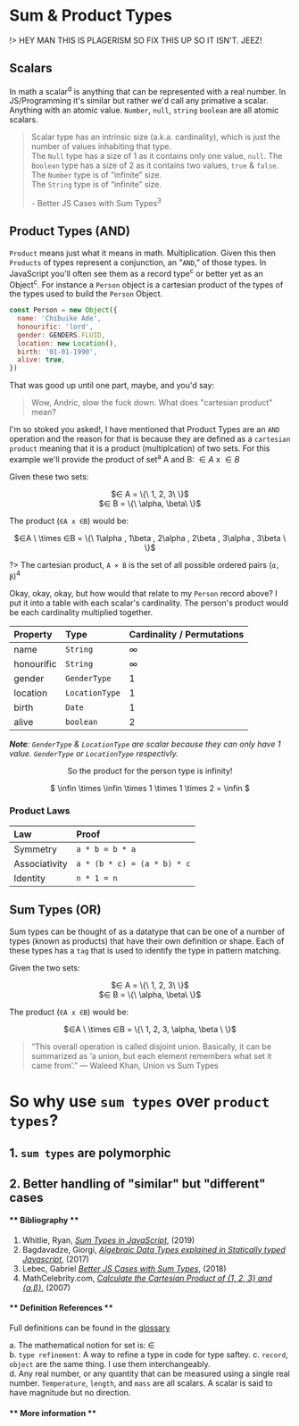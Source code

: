 # Sum & Product Types

!> HEY MAN THIS IS PLAGERISM SO FIX THIS UP SO IT ISN'T. JEEZ!

<!-- https://medium.com/@notgiorgi/algebraic-data-types-explained-in-statically-typed-javascript-4ad31c2b12c9

This was something that threw me for awhile and I feel it's important to call it out so that everyone can understand. Whilst keeping the main article shorter ... -->

## Scalars
In math a scalar<sup>d</sup> is anything that can be represented with a real number. In JS/Programming it's similar but rather we'd call any primative a scalar. Anything with an atomic value. `Number`, `null`, `string` `boolean` are all atomic scalars. 

> Scalar type has an intrinsic size (a.k.a. cardinality), which is just the number of values inhabiting that type. <br />
> The `Null` type has a size of 1 as it contains only one value, `null`.
> The `Boolean` type has a size of 2 as it contains two values, `true` & `false`. <br />
> The `Number` type is of “infinite” size. <br />
> The `String`  type is of “infinite” size. <br />
>
> \- Better JS Cases with Sum Types<sup>3</sup>

## Product Types (AND)
`Product` means just what it means in math. Multiplication. Given this then `Products` of types represent a conjunction, an "`AND`,” of those types. In JavaScript you'll often see them as a record type<sup>c</sup> or better yet as an Object<sup>c</sup>. For instance a `Person` object is a cartesian product of the types of the types used to build the `Person` Object. 

```js
const Person = new Object({
  name: 'Chibuike Ade',
  honourific: 'lord',
  gender: GENDERS.FLUID,
  location: new Location(),
  birth: '01-01-1990',
  alive: true,
})
```

That was good up until one part, maybe, and you'd say:
> Wow, Andric, slow the fuck down. What does "cartesian product" mean?

I'm so stoked you asked!, I have mentioned that Product Types are an `AND` operation and the reason for that is because they are defined as a `cartesian product` meaning that it is a product (multiplcation) of two sets. For this example we'll provide the product of set<sup>a</sup> A and B: $∈ A$ x $∈ B$

Given these two sets:
<div style="text-align:center;">
  $∈ A = \{\ 1, 2, 3\ \}$ <br />
  $∈ B = \{\ \alpha, \beta\ \}$
</div>

The product (`∈A x ∈B`) would be:
<div style="text-align:center;">
  $∈A \ \times ∈B = \{\ 1\alpha , 1\beta , 2\alpha , 2\beta , 3\alpha , 3\beta \ \}$
</div>

?> The cartesian product, `A × B` is the set of all possible ordered pairs (`α, β`)<sup>4</sup>

Okay, okay, okay, but how would that relate to my `Person` record above? I put it into a table with each scalar's cardinality. The person's product would be each cardinality multiplied together.

| Property | Type | Cardinality / Permutations |
|:---|:---|:---|
| name | `String` | ∞ |
| honourific | `String` | ∞ |
| gender | `GenderType` | 1 |
| location | `LocationType` | 1 |
| birth | `Date` | 1 |
| alive | `boolean` | 2 |

_**Note**: `GenderType` & `LocationType` are scalar because they can only have 1 value. `GenderType` or `LocationType` respectivly._


<div style="text-align:center;">
  So the product for the person type is infinity!

  $ \infin \times \infin \times 1 \times  1 \times 2 = \infin $
</div>

### Product Laws
| Law | Proof |
|:---|:---|
| Symmetry | `a * b = b * a` |
| Associativity | `a * (b * c) = (a * b) * c` |
| Identity | `n * 1 = n` |


## Sum Types (OR)
Sum types can be thought of as a datatype that can be one of a number of types (known as products) that have their own definition or shape. Each of these types has a `tag` that is used to identify the type in pattern matching.

Given the two sets:
<div style="text-align:center;">
  $∈ A = \{\ 1, 2, 3\ \}$ <br />
  $∈ B = \{\ \alpha, \beta\ \}$
</div>

The product (`∈A x ∈B`) would be:
<div style="text-align:center;">
  $∈A \ \times ∈B = \{\ 1, 2, 3, \alpha, \beta \ \}$
</div>

> “This overall operation is called disjoint union. Basically, it can be summarized as ‘a union, but each element remembers what set it came from’.” — Waleed Khan, Union vs Sum Types

<!-- A `union type` is a data structure that uses `type refinement`<sup>b</sup> to get defined types and depending on the language will fail to compile if you create an instance where an unexpected type is used.

In the case of sum types pattern matching is used to do the same thing as type refinement, and can also be used to handle a `null` or unexpected type case. Both solve similar issues of avoiding runtime errors with a type mismatch or an `undefined`/`null` value. -->

# So why use `sum types` over `product types`?
## 1. `sum types` are polymorphic
## 2. Better handling of "similar" but "different" cases

<!-- tabs:start -->

#### ** Bibliography **
1. Whitlie, Ryan, _[Sum Types in JavaScript](https://dev.to/moosch/sum-types-in-javascript-15il)_, (2019)
1. Bagdavadze, Giorgi, _[Algebraic Data Types explained in Statically typed Javascript](https://medium.com/@notgiorgi/algebraic-data-types-explained-in-statically-typed-javascript-4ad31c2b12c9)_, (2017)
1. Lebec, Gabriel _[Better JS Cases with Sum Types](https://medium.com/fullstack-academy/better-js-cases-with-sum-types-92876e48fd9f)_, (2018)
1. MathCelebrity.com, _[Calculate the Cartesian Product of {1, 2, 3} and {α,β}](https://www.mathcelebrity.com/cartprod.php?num1=1%2C+2%2C+3&num2=%CE%B1%2C%CE%B2&pl=Cartesian+Product)_, (2007)

#### ** Definition References **

Full definitions can be found in the [glossary](start-here/glossary)

a. The mathematical notion for set is: $∈$ <br />
b. `type refinement`: A way to refine a type in code for type saftey.
c. `record`, `object` are the same thing. I use them interchangeably.<br />
d. Any real number, or any quantity that can be measured using a single real number. `Temperature`, `length`, and `mass` are all scalars. A scalar is said to have magnitude but no direction.

#### ** More information **

<!-- 1. [TITLE](LINK)
  - Why link was used. -->

<!-- tabs:end -->